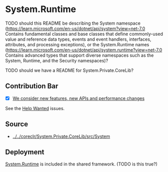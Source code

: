 # System.Runtime
TODO should this README be describing the System namespace (https://learn.microsoft.com/en-us/dotnet/api/system?view=net-7.0 Contains fundamental classes and base classes that define commonly-used value and reference data types, events and event handlers, interfaces, attributes, and processing exceptions), or the System.Runtime names (https://learn.microsoft.com/en-us/dotnet/api/system.runtime?view=net-7.0 Contains advanced types that support diverse namespaces such as the System, Runtime, and the Security namespaces)?

TODO should we have a README for System.Private.CoreLib?

## Contribution Bar
- [x] [We consider new features, new APIs and performance changes](../../libraries/README.md#primary-bar)

See the [Help Wanted](https://github.com/dotnet/runtime/issues?q=is%3Aissue+is%3Aopen+label%3Aarea-System.Runtime+label%3A%22help+wanted%22+) issues.

## Source
* [../../coreclr/System.Private.CoreLib/src/System](../../coreclr/System.Private.CoreLib/src/System)

## Deployment
[System.Runtime](https://www.nuget.org/packages/System.Runtime) is included in the shared framework. (TODO is this true?)
